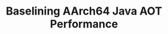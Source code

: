 ---
categories:
- bkk19
description: Based upon targeted microbenchmarks and SpecJVM, AArch64 Java AOT performance
  is compared against Xeon. Sweeping conclusions prove difficult to draw, but tantalizing
  hints about performance differences emerge.
image:
  featured: 'true'
  path: /assets/images/featured-images/bkk19/BKK19-507.png
session_attendee_num: '3'
session_id: BKK19-507
session_room: Session Room 2 (Lotus 3-4)
session_slot:
  end_time: '2019-04-05 11:50:00'
  start_time: '2019-04-05 11:00:00'
session_speakers:
- speaker_bio: Computer Software and Hardware Engineer since 1983, working for IBM,
    Data General, Dell, Tandem, Motorola, Freescale, NXP, and Arm, Gary Morrison has
    worked in Graphics, Telephony, PCs, Fault-Tolerant and Resilient Systems, HW Emulation,
    High-Performance SW Simulation of CPUs, CPU Microarchitectural Verification, and
    Java JVM Internals. Non-career interests include Microtonal Music, Chinese Language,
    and Rowing.
  speaker_company: Arm, Inc. (USA)
  speaker_image: /assets/images/speakers/bkk19/gary-morrison.jpg
  speaker_location: ''
  speaker_name: Gary Morrison
  speaker_position: Principal Engineer
  speaker_username: gary.morrison1
session_track: Open Source Development
tag: session
tags:
- Open Source Development
- Big Data
title: Baselining AArch64 Java AOT Performance
---